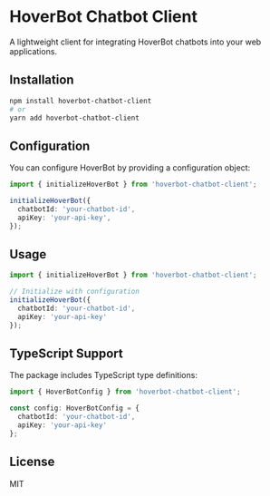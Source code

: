 # HoverBot Chatbot Client

A lightweight client for integrating HoverBot chatbots into your web applications.

## Installation

```bash
npm install hoverbot-chatbot-client
# or
yarn add hoverbot-chatbot-client
```

## Configuration

You can configure HoverBot by providing a configuration object:

```typescript
import { initializeHoverBot } from 'hoverbot-chatbot-client';

initializeHoverBot({
  chatbotId: 'your-chatbot-id',
  apiKey: 'your-api-key',
});
```

## Usage

```typescript
import { initializeHoverBot } from 'hoverbot-chatbot-client';

// Initialize with configuration
initializeHoverBot({
  chatbotId: 'your-chatbot-id',
  apiKey: 'your-api-key'
});
```

## TypeScript Support

The package includes TypeScript type definitions:

```typescript
import { HoverBotConfig } from 'hoverbot-chatbot-client';

const config: HoverBotConfig = {
  chatbotId: 'your-chatbot-id',
  apiKey: 'your-api-key'
};
```

## License

MIT
